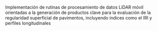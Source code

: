 Implementación de rutinas de procesamiento de datos LiDAR móvil orientadas a la generación de productos clave para la evaluación de la regularidad superficial de pavimentos, incluyendo índices como el IRI y perfiles longitudinales
